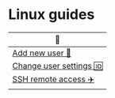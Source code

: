 # Linux guides

|  🐧  |
| ---- |
| [Add new user 🪪](/Linux/change-age.html) |
| [Change user settings 🆔](/Linux/user-add.html) |
| [SSH remote access ✈️](/Linux/remote-access.html) |
